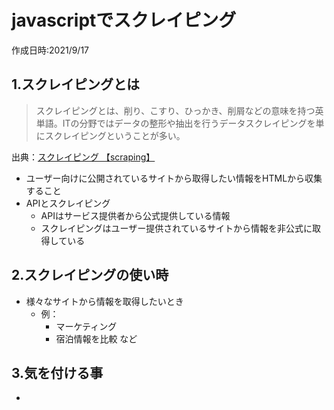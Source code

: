 # javascriptでスクレイピング
作成日時:2021/9/17

## 1.スクレイピングとは
> スクレイピングとは、削り、こすり、ひっかき、削屑などの意味を持つ英単語。ITの分野ではデータの整形や抽出を行うデータスクレイピングを単にスクレイピングということが多い。

出典：[スクレイピング 【scraping】](https://e-words.jp/w/%E3%82%B9%E3%82%AF%E3%83%AC%E3%82%A4%E3%83%94%E3%83%B3%E3%82%B0.html)

* ユーザー向けに公開されているサイトから取得したい情報をHTMLから収集すること
* APIとスクレイピング
  * APIはサービス提供者から公式提供している情報
  * スクレイピングはユーザー提供されているサイトから情報を非公式に取得している

## 2.スクレイピングの使い時
* 様々なサイトから情報を取得したいとき
  * 例：
    * マーケティング
    * 宿泊情報を比較 など


## 3.気を付ける事
* 
